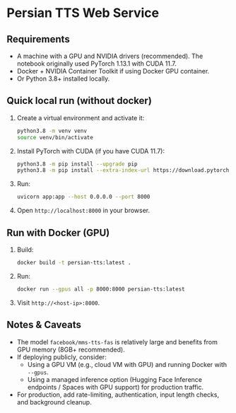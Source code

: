 # Persian TTS Web Service

## Requirements
- A machine with a GPU and NVIDIA drivers (recommended). The notebook originally used PyTorch 1.13.1 with CUDA 11.7.
- Docker + NVIDIA Container Toolkit if using Docker GPU container.
- Or Python 3.8+ installed locally.

## Quick local run (without docker)
1. Create a virtual environment and activate it:
   ```bash
   python3.8 -m venv venv
   source venv/bin/activate
   ```
2. Install PyTorch with CUDA (if you have CUDA 11.7):
   ```bash
   python3.8 -m pip install --upgrade pip
   python3.8 -m pip install --extra-index-url https://download.pytorch.org/whl/cu117 "torch==1.13.1+cu117" "torchaudio==0.13.1"
   ```
   
3. Run:
   ```bash
   uvicorn app:app --host 0.0.0.0 --port 8000
   ```
4. Open `http://localhost:8000` in your browser.

## Run with Docker (GPU)
1. Build:
   ```bash
   docker build -t persian-tts:latest .
   ```
2. Run:
   ```bash
   docker run --gpus all -p 8000:8000 persian-tts:latest
   ```
3. Visit `http://<host-ip>:8000`.

## Notes & Caveats
- The model `facebook/mms-tts-fas` is relatively large and benefits from GPU memory (8GB+ recommended). 
- If deploying publicly, consider:
  - Using a GPU VM (e.g., cloud VM with GPU) and running Docker with `--gpus`.
  - Using a managed inference option (Hugging Face Inference endpoints / Spaces with GPU support) for production traffic.
- For production, add rate-limiting, authentication, input length checks, and background cleanup.
